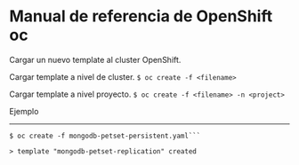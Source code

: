 # Manual de referencia de OpenShift oc

Cargar un nuevo template al cluster OpenShift.

Cargar template a nivel de cluster.
`$ oc create -f <filename>`

Cargar template a nivel proyecto.
`$ oc create -f <filename> -n <project>`

Ejemplo
___

```$ wget https://raw.githubusercontent.com/sclorg/mongodb-container/master/examples/petset/mongodb-petset-persistent.yaml
$ oc create -f mongodb-petset-persistent.yaml```

> template "mongodb-petset-replication" created
